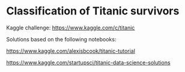 # Classification of Titanic survivors
Kaggle challenge: https://www.kaggle.com/c/titanic

Solutions based on the following notebooks:

https://www.kaggle.com/alexisbcook/titanic-tutorial

https://www.kaggle.com/startupsci/titanic-data-science-solutions 